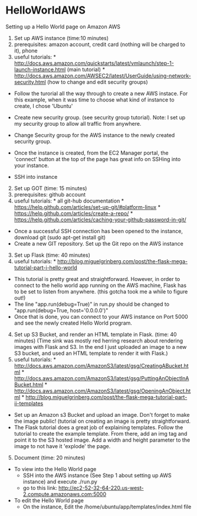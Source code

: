 # HelloWorldAWS

Setting up a Hello World page on Amazon AWS

1. Set up AWS instance (time:10 minutes)
  1. prerequisites: amazon account, credit card (nothing will be charged to it), phone
  2. useful tutorials: 
    * http://docs.aws.amazon.com/quickstarts/latest/vmlaunch/step-1-launch-instance.html (main tutorial)
    * http://docs.aws.amazon.com/AWSEC2/latest/UserGuide/using-network-security.html (how to change and edit security groups)
  
  * Follow the turorial all the way through to create a new AWS instace.  For this example, when it was time to choose what kind of instance to create, I chose 'Ubuntu'
  * Create new security group. (see security group tutorial).  Note: I set up my security group to allow all traffic from anywhere.
  * Change Security group for the AWS instance to the newly created security group.

  *  Once the instance is created, from the EC2 Manager portal, the 'connect' button at the top of the page has great info on SSHing into your instance.
  *  SSH into instance

2. Set up GOT (time: 15 minutes)
  1. prerequisites: github account
  2. useful tutorials: 
    * all git-hub documentation
    * https://help.github.com/articles/set-up-git/#platform-linux
    * https://help.github.com/articles/create-a-repo/
    * https://help.github.com/articles/caching-your-github-password-in-git/
 
  * Once a successful SSH connection has been opened to the instance, download git (sudo apt-get install git)
  * Create a new GIT repository.  Set up the Git repo on the AWS instance

3. Set up Flask (time: 40 minutes)
  1. useful tutorials: 
    * http://blog.miguelgrinberg.com/post/the-flask-mega-tutorial-part-i-hello-world
 
  * This tutorial is pretty great and straightforward.  However, in order to connect to the hello world app running on the AWS machine, Flask has to be set to listen from anywhere. (this gotcha took me a while to figure out!)
  * The line "app.run(debug=True)" in run.py should be changed to "app.run(debug=True, host='0.0.0.0')"
  * Once that is done, you can connect to your AWS instance on Port 5000 and see the newly created Hello World program.
  
4. Set up S3 Bucket, and render an HTML template in Flask. (time: 40 minutes) (Time sink was mostly red herring research about rendering images with Flask and S3.  In the end I just uploaded an image to a new S3 bucket, and used an HTML template to render it with Flask.)
  1. useful tutorials: 
    * http://docs.aws.amazon.com/AmazonS3/latest/gsg/CreatingABucket.html
    * http://docs.aws.amazon.com/AmazonS3/latest/gsg/PuttingAnObjectInABucket.html
    * http://docs.aws.amazon.com/AmazonS3/latest/gsg/OpeningAnObject.html
    * http://blog.miguelgrinberg.com/post/the-flask-mega-tutorial-part-ii-templates
  
  * Set up an Amazon s3 Bucket and upload an image.  Don't forget to make the image public! (tutorial on creating an image is pretty straightforward.
  * The Flask tutorial does a great job of explaining templates.  Follow the tutorial to create the example template.  From there, add an img tag and point it to the S3 hosted image.  Add a width and height parameter to the image to not have it 'explode' the page.
  
5. Document (time: 20 minutes)
  * To view into the Hello World page
    * SSH into the AWS instance (See Step 1 about setting up AWS instance) and execute ./run.py
    * go to this link: http://ec2-52-32-64-220.us-west-2.compute.amazonaws.com:5000
  * To edit the Hello World page
    * On the instance, Edit the /home/ubuntu/app/templates/index.html file 
